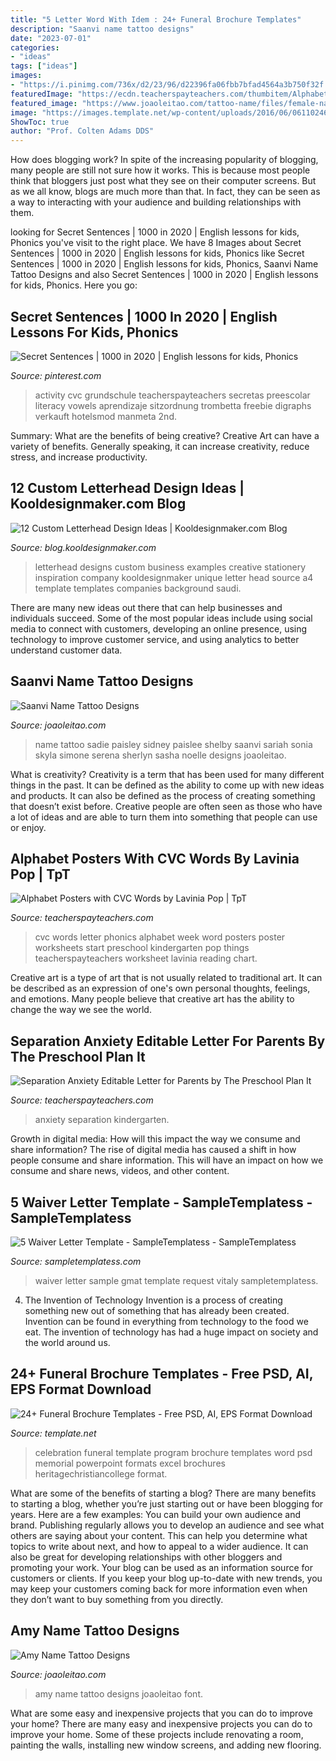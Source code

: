 ```yaml
---
title: "5 Letter Word With Idem : 24+ Funeral Brochure Templates"
description: "Saanvi name tattoo designs"
date: "2023-07-01"
categories:
- "ideas"
tags: ["ideas"]
images:
- "https://i.pinimg.com/736x/d2/23/96/d22396fa06fbb7bfad4564a3b750f32f.jpg"
featuredImage: "https://ecdn.teacherspayteachers.com/thumbitem/Alphabet-Posters-with-CVC-Words-014219500-1383516385-1500873620/original-957417-3.jpg"
featured_image: "https://www.joaoleitao.com/tattoo-name/files/female-names4/tattoo-design-name-saanvi-08.png"
image: "https://images.template.net/wp-content/uploads/2016/06/06110246/Celebration-of-life-Funeral-Brochure.jpg"
ShowToc: true
author: "Prof. Colten Adams DDS"
---
```



How does blogging work?
In spite of the increasing popularity of blogging, many people are still not sure how it works. This is because most people think that bloggers just post what they see on their computer screens. But as we all know, blogs are much more than that. In fact, they can be seen as a way to interacting with your audience and building relationships with them.

	

		
looking for Secret Sentences | 1000 in 2020 | English lessons for kids, Phonics you've visit to the right place. We have 8 Images about Secret Sentences | 1000 in 2020 | English lessons for kids, Phonics like Secret Sentences | 1000 in 2020 | English lessons for kids, Phonics, Saanvi Name Tattoo Designs and also Secret Sentences | 1000 in 2020 | English lessons for kids, Phonics. Here you go:
		
    
## Secret Sentences | 1000 In 2020 | English Lessons For Kids, Phonics

<img loading=lazy src="https://i.pinimg.com/736x/d2/23/96/d22396fa06fbb7bfad4564a3b750f32f.jpg" onerror="this.onerror=null;this.src='https://tse1.mm.bing.net/th?id=OIP.Iv5OHG-SC4EumMJTyTCzZwHaH2&amp;pid=15.1';" alt="Secret Sentences | 1000 in 2020 | English lessons for kids, Phonics">

_Source: pinterest.com_

>activity cvc grundschule teacherspayteachers secretas preescolar literacy vowels aprendizaje sitzordnung trombetta freebie digraphs verkauft hotelsmod manmeta 2nd. 

	

Summary: What are the benefits of being creative?
Creative Art can have a variety of benefits. Generally speaking, it can increase creativity, reduce stress, and increase productivity.

    
## 12 Custom Letterhead Design Ideas | Kooldesignmaker.com Blog

<img loading=lazy src="http://blog.kooldesignmaker.com/wp-content/uploads/2014/04/Letterhead-Design-9.jpg" onerror="this.onerror=null;this.src='https://tse3.mm.bing.net/th?id=OIP.PfRJYE0ksXsCL2Q2rGwU0gHaJl&amp;pid=15.1';" alt="12 Custom Letterhead Design Ideas | Kooldesignmaker.com Blog">

_Source: blog.kooldesignmaker.com_

>letterhead designs custom business examples creative stationery inspiration company kooldesignmaker unique letter head source a4 template templates companies background saudi. 

	

There are many new ideas out there that can help businesses and individuals succeed. Some of the most popular ideas include using social media to connect with customers, developing an online presence, using technology to improve customer service, and using analytics to better understand customer data.

    
## Saanvi Name Tattoo Designs

<img loading=lazy src="https://www.joaoleitao.com/tattoo-name/files/female-names4/tattoo-design-name-saanvi-08.png" onerror="this.onerror=null;this.src='https://tse2.mm.bing.net/th?id=OIP.S9id3XgOSf1n63lKBxzPvwHaE8&amp;pid=15.1';" alt="Saanvi Name Tattoo Designs">

_Source: joaoleitao.com_

>name tattoo sadie paisley sidney paislee shelby saanvi sariah sonia skyla simone serena sherlyn sasha noelle designs joaoleitao. 

	

What is creativity?
Creativity is a term that has been used for many different things in the past. It can be defined as the ability to come up with new ideas and products. It can also be defined as the process of creating something that doesn’t exist before. Creative people are often seen as those who have a lot of ideas and are able to turn them into something that people can use or enjoy.

    
## Alphabet Posters With CVC Words By Lavinia Pop | TpT

<img loading=lazy src="https://ecdn.teacherspayteachers.com/thumbitem/Alphabet-Posters-with-CVC-Words-014219500-1383516385-1500873620/original-957417-3.jpg" onerror="this.onerror=null;this.src='https://tse3.mm.bing.net/th?id=OIP.Tg_L5l7abi9oWoJh2mmxiwAAAA&amp;pid=15.1';" alt="Alphabet Posters with CVC Words by Lavinia Pop | TpT">

_Source: teacherspayteachers.com_

>cvc words letter phonics alphabet week word posters poster worksheets start preschool kindergarten pop things teacherspayteachers worksheet lavinia reading chart. 

	

Creative art is a type of art that is not usually related to traditional art. It can be described as an expression of one's own personal thoughts, feelings, and emotions. Many people believe that creative art has the ability to change the way we see the world.

    
## Separation Anxiety Editable Letter For Parents By The Preschool Plan It

<img loading=lazy src="https://ecdn.teacherspayteachers.com/thumbitem/Separation-Anxiety-Editable-Letter-for-Parents-1415564-1568384758/original-1415564-4.jpg" onerror="this.onerror=null;this.src='https://tse3.mm.bing.net/th?id=OIP.eQnyDrEYtd_6V7LG-f_gIQAAAA&amp;pid=15.1';" alt="Separation Anxiety Editable Letter for Parents by The Preschool Plan It">

_Source: teacherspayteachers.com_

>anxiety separation kindergarten. 

	

Growth in digital media: How will this impact the way we consume and share information?
The rise of digital media has caused a shift in how people consume and share information. This will have an impact on how we consume and share news, videos, and other content.

    
## 5 Waiver Letter Template - SampleTemplatess - SampleTemplatess

<img loading=lazy src="https://www.sampletemplatess.com/wp-content/uploads/2018/02/waiver-letter-template-casan-unique-vitaly-s-gmat-waiver-request-letter-sample-of-waiver-letter-template-tkehh.jpg" onerror="this.onerror=null;this.src='https://tse2.mm.bing.net/th?id=OIP.J0VfY9E50-lfziWQuKqepAAAAA&amp;pid=15.1';" alt="5 Waiver Letter Template - SampleTemplatess - SampleTemplatess">

_Source: sampletemplatess.com_

>waiver letter sample gmat template request vitaly sampletemplatess. 

	

4. The Invention of Technology
Invention is a process of creating something new out of something that has already been created. Invention can be found in everything from technology to the food we eat. The invention of technology has had a huge impact on society and the world around us.

    
## 24+ Funeral Brochure Templates - Free PSD, AI, EPS Format Download

<img loading=lazy src="https://images.template.net/wp-content/uploads/2016/06/06110246/Celebration-of-life-Funeral-Brochure.jpg" onerror="this.onerror=null;this.src='https://tse1.mm.bing.net/th?id=OIP.YoyUqDtB6L9cpUaZEUI7pwHaHs&amp;pid=15.1';" alt="24+ Funeral Brochure Templates - Free PSD, AI, EPS Format Download">

_Source: template.net_

>celebration funeral template program brochure templates word psd memorial powerpoint formats excel brochures heritagechristiancollege format. 

	

What are some of the benefits of starting a blog?
There are many benefits to starting a blog, whether you’re just starting out or have been blogging for years. Here are a few examples: 
You can build your own audience and brand. 
Publishing regularly allows you to develop an audience and see what others are saying about your content. This can help you determine what topics to write about next, and how to appeal to a wider audience. 
It can also be great for developing relationships with other bloggers and promoting your work. 
Your blog can be used as an information source for customers or clients. If you keep your blog up-to-date with new trends, you may keep your customers coming back for more information even when they don’t want to buy something from you directly.

    
## Amy Name Tattoo Designs

<img loading=lazy src="https://www.joaoleitao.com/tattoo-name/files/female-names5/tattoo-design-name-amy-22.png" onerror="this.onerror=null;this.src='https://tse3.mm.bing.net/th?id=OIP.QJECUBBJ_EyEzb_NlVukCgHaE2&amp;pid=15.1';" alt="Amy Name Tattoo Designs">

_Source: joaoleitao.com_

>amy name tattoo designs joaoleitao font. 

	

What are some easy and inexpensive projects that you can do to improve your home?
There are many easy and inexpensive projects you can do to improve your home. Some of these projects include renovating a room, painting the walls, installing new window screens, and adding new flooring.

